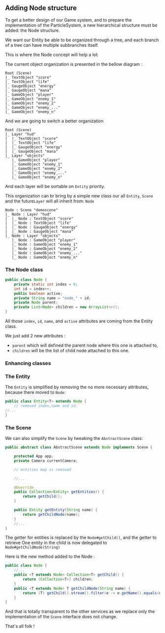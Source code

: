 ## Adding Node structure

To get a better design of our Game system, and to prepare the implementation of the ParticleSystem,
a new hierarchical structure must be added:  the Node structure.

We want our Entity be able to be organized through a tree, and each branch of a tree can have multiple subbranches
itself.

This is where the Node concept will help a lot:

The current object organization is presented in the bellow diagram :

```text
Root (Scene)
|_ TextObject "score"
|_ TextObject "life"
|_ GaugeObject "energy"
|_ GaugeObject "mana"
|_ GameObject "player"
|_ GameObject "enemy_1"
|_ GameObject "enemy_2"
|_ GameObject "enemy_..."
|_ GameObject "enemy_n"
```

And we are going to switch a better organization

```text
Root (Scene)
|_ Layer "hud"
|  |_ TextObject "score"
|  |_ TextObject "life"
|  |_ GaugeObject "energy"
|  |_ GaugeObject "mana"
|_ Layer "objects"    
   |_ GameObject "player"
   |_ GameObject "enemy_1"
   |_ GameObject "enemy_2"
   |_ GameObject "enemy_..."
   |_ GameObject "enemy_n"
```

And each layer will be sortable on `Entity` priority.

This organization can br bring by a simple new class our all `Entity`, `Scene` and the future`Layer` will all inherit
from: `Node`

```text
Node : Scene "demoscene"
|_ Node : Layer "hud"
|  |_ Node : TextObject "score"
|  |_ Node : TextObject "life"
|  |_ Node : GaugeObject "energy"
|  |_ Node : GaugeObject "mana"
|_ Node : Layer "objects"    
   |_ Node : GameObject "player"
   |_ Node : GameObject "enemy_1"
   |_ Node : GameObject "enemy_2"
   |_ Node : GameObject "enemy_..."
   |_ Node : GameObject "enemy_n"
```

### The Node class

```java
public class Node {
    private static int index = 0;
    int id = index++;
    public boolean active;
    private String name = "node_" + id;
    private Node parent;
    private List<Node> children = new ArrayList<>();
}
```

All those `index`, `id`, `name`, and `active` attributes are coming from the Entity class.

We just add 2 new attributes :

- `parent` which will defined the parent node where this one is attached to,
- `children` will be the list of child node attached to this one.

### Enhancing classes

### The Entity

The `Entity` is simplified by removing the no more necessary attributes, because there moved to `Node`:

```java
public class Entity<T> extends Node {
    // removed index,name and id.
//...
}
```

### The Scene

We can also simplify the `Scene` by tweaking the `AbstractScene` class:

```java
public abstract class AbstractScene extends Node implements Scene {

    protected App app;
    private Camera currentCamera;

    // entities map is removed

    //...

    @Override
    public Collection<Entity> getEntities() {
        return getChild();
    }

    public Entity getEntity(String name) {
        return getChildNode(name);
    }
    //...
}

```

The getter for entities is replaced by the `Node#getChild()`, and the getter to retrieve One entity in the child is now
delegated to `Node#getChildNode(String)`

Here is the new method added to the Node :

```java
public class Node {
    //...
    public <T extends Node> Collection<T> getChild() {
        return (Collection<T>) children;
    }
    public <T extends Node> T getChildNode(String name) {
        return (T) getChild().stream().filter(e -> e.getName().equals(name)).findFirst().get();
    }
}
```

And that is totally transparent to the other services as we replace only the implementation of the `Scene` interface does not change.

That's all folk !